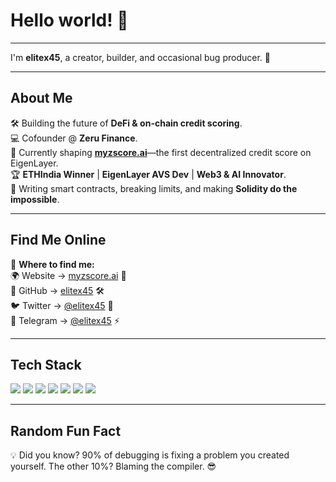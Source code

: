 <h1 align="left">Hello world! 👋</h1>

---

<p align="left">I'm <strong>elitex45</strong>, a creator, builder, and occasional bug producer. 🚀</p>

---

<h2 align="left">About Me</h2>

<p>
  🛠️ Building the future of <strong>DeFi & on-chain credit scoring</strong>.<br>
  💻 Cofounder @ <strong>Zeru Finance</strong>.<br>
  🌱 Currently shaping <a href="https://myzscore.ai"><strong>myzscore.ai</strong></a>—the first decentralized credit score on EigenLayer.<br>
  🏆 <strong>ETHIndia Winner</strong> | <strong>EigenLayer AVS Dev</strong> | <strong>Web3 & AI Innovator</strong>.<br>
  📜 Writing smart contracts, breaking limits, and making <strong>Solidity do the impossible</strong>.
</p>

---

<h2 align="left">Find Me Online</h2>

<p>
  📍 <strong>Where to find me:</strong><br>
  🌍 Website → <a href="https://myzscore.ai">myzscore.ai</a> 🚀<br>
  🐙 GitHub → <a href="https://github.com/elitex45">elitex45</a> 🛠️<br>
  🐦 Twitter → <a href="https://twitter.com/elitex45">@elitex45</a> 🧠<br>
  💬 Telegram → <a href="https://t.me/elitex45">@elitex45</a> ⚡
</p>

---

<h2 align="left">Tech Stack</h2>

<p>
  <img src="https://img.shields.io/badge/Solidity-%23363636.svg?style=for-the-badge&logo=solidity&logoColor=white" />
  <img src="https://img.shields.io/badge/React-%2361DAFB.svg?style=for-the-badge&logo=react&logoColor=black" />
  <img src="https://img.shields.io/badge/Next.js-%23000000.svg?style=for-the-badge&logo=next.js&logoColor=white" />
  <img src="https://img.shields.io/badge/Node.js-%23339933.svg?style=for-the-badge&logo=node.js&logoColor=white" />
  <img src="https://img.shields.io/badge/Express.js-%23000000.svg?style=for-the-badge&logo=express&logoColor=white" />
  <img src="https://img.shields.io/badge/Tailwind%20CSS-%2306B6D4.svg?style=for-the-badge&logo=tailwindcss&logoColor=white" />
  <img src="https://img.shields.io/badge/AWS-%23FF9900.svg?style=for-the-badge&logo=amazonaws&logoColor=white" />
</p>

---

<h2 align="left">Random Fun Fact</h2>

💡 Did you know? 90% of debugging is fixing a problem you created yourself. The other 10%? Blaming the compiler. 😎
